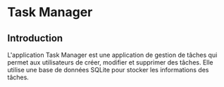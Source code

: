 # Task Manager

## Introduction

L'application Task Manager est une application de gestion de tâches qui permet aux utilisateurs de créer, modifier et supprimer des tâches. Elle utilise une base de données SQLite pour stocker les informations des tâches.